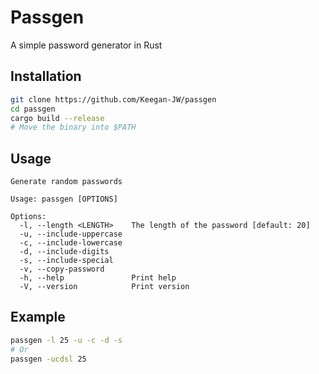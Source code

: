 # Passgen

A simple password generator in Rust
## Installation

```bash
git clone https://github.com/Keegan-JW/passgen
cd passgen
cargo build --release
# Move the binary into $PATH
```
    
## Usage

```text
Generate random passwords

Usage: passgen [OPTIONS]

Options:
  -l, --length <LENGTH>    The length of the password [default: 20]
  -u, --include-uppercase
  -c, --include-lowercase
  -d, --include-digits
  -s, --include-special
  -v, --copy-password
  -h, --help               Print help
  -V, --version            Print version
```

## Example

```bash
passgen -l 25 -u -c -d -s
# Or
passgen -ucdsl 25
```

